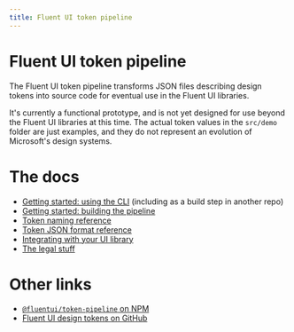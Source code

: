 ```yaml
---
title: Fluent UI token pipeline
---
```


# Fluent UI token pipeline

The Fluent UI token pipeline transforms JSON files describing design tokens into source code for eventual use in the Fluent UI libraries.

It's currently a functional prototype, and is not yet designed for use beyond the Fluent UI libraries at this time. The actual token values in the `src/demo` folder are just examples, and they do not represent an evolution of Microsoft's design systems.

# The docs

* [Getting started: using the CLI](cli.md) (including as a build step in another repo)
* [Getting started: building the pipeline](build.md)
* [Token naming reference](naming.md)
* [Token JSON format reference](json.md)
* [Integrating with your UI library](integration.md)
* [The legal stuff](legal.md)

# Other links

* [`@fluentui/token-pipeline` on NPM](https://www.npmjs.com/package/@fluentui/token-pipeline)
* [Fluent UI design tokens on GitHub](https://github.com/microsoft/fluentui-design-tokens)
